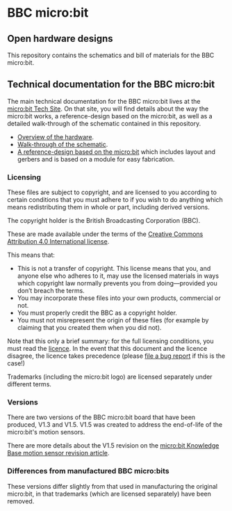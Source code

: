 # BBC micro:bit

## Open hardware designs

This repository contains the schematics and bill of materials for the BBC
micro:bit.

## Technical documentation for the BBC micro:bit

The main technical documentation for the BBC micro:bit lives at the [micro:bit Tech Site](https://tech.microbit.org/).
On that site, you will find details about the way the micro:bit works, a
reference-design based on the micro:bit, as well as a detailed walk-through of
the schematic contained in this repository.

* [Overview of the hardware](https://tech.microbit.org/hardware/).
* [Walk-through of the schematic](https://tech.microbit.org/hardware/schematic/).
* [A reference-design based on the micro:bit](https://tech.microbit.org/hardware/reference-design/)
which includes layout and gerbers and is based on a module for easy fabrication.

### Licensing

These files are subject to copyright, and are licensed to you according to
certain conditions that you must adhere to if you wish to do anything which
means redistributing them in whole or part, including derived versions.

The copyright holder is the British Broadcasting Corporation (BBC).

These are made available under the terms of the [Creative Commons Attribution 4.0 International license](https://creativecommons.org/licenses/by/4.0/).

This means that:

* This is not a transfer of copyright. This license means that you, and
  anyone else who adheres to it, may use the licensed materials
  in ways which copyright law normally prevents you from doing—provided
  you don’t breach the terms.
* You may incorporate these files into your own products, commercial or not.
* You must properly credit the BBC as a copyright holder.
* You must not misrepresent the origin of these files (for example by claiming
  that you created them when you did not).

Note that this only a brief summary: for the full licensing conditions, you
must read the [licence](http://creativecommons.org/licenses/by/4.0/). In the
event that this document and the licence disagree, the licence takes
precedence (please [file a bug report](https://github.com/bbcmicrobit/hardware/issues)
if this is the case!)

Trademarks (including the micro:bit logo) are licensed separately under
different terms.

### Versions

There are two versions of the BBC micro:bit board that have been produced, V1.3
and V1.5. V1.5 was created to address the end-of-life of the micro:bit's motion
sensors.

There are more details about the V1.5 revision on the
[micro:bit Knowledge Base motion sensor revision article](https://support.microbit.org/support/solutions/articles/19000087020-micro-bit-motion-sensor-hardware-change).

### Differences from manufactured BBC micro:bits

These versions differ slightly from that used in manufacturing the original
micro:bit, in that trademarks (which are licensed separately) have been
removed.

